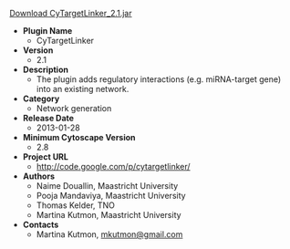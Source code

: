 <a href="CyTargetLinker_2.1.jar">Download CyTargetLinker_2.1.jar</a>

* __Plugin Name__
  * CyTargetLinker
* __Version__
  * 2.1
* __Description__
  * The plugin adds regulatory interactions (e.g. miRNA-target gene) into an existing network.<br>
* __Category__
  * Network generation
* __Release Date__
  * 2013-01-28
* __Minimum Cytoscape Version__
  * 2.8
* __Project URL__
  * http://code.google.com/p/cytargetlinker/
* __Authors__
  * Naime Douallin, Maastricht University
  * Pooja Mandaviya, Maastricht University
  * Thomas Kelder, TNO
  * Martina Kutmon, Maastricht University
* __Contacts__
  * Martina Kutmon, mkutmon@gmail.com
